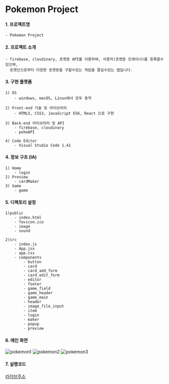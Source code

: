 # Pokemon Project

#### 1. 프로젝트명

    - Pokemon Project
    
#### 2. 프로젝트 소개

    - firebase, cloudinary, 포켓몬 API를 이용하여, 사용자(포켓몬 트레이너)를 등록할수있으며,
      로켓단으로부터 다양한 포켓몬을 구할수있는 게임을 즐길수있는 앱입니다.

#### 3. 구현 플랫폼 

    1) OS
        - windows, macOS, Linux에서 모두 동작 

    2) Front-end 기술 및 라이브러리  
        - HTML5, CSS3, JavaScript ES6, React 으로 구현 

    3) Back-end 라이브러리 및 API
        - firebase, cloudinary
        - pokeAPI

    4) Code Editor
        - Visual Studio Code 1.41

#### 4. 정보 구조 (IA) 

    1) Home
        - login
    2) Preview
        - cardMaker
    3) Game
        - game

#### 5. 디렉토리 설정

    1)public
        - index.html
        - favicon.ico
        - image
        - sound

    2)src
        - index.js
        - App.jsx
        - app.css
        - components
            - button
            - card
            - card_add_form
            - card_edit_form
            - editor
            - footer
            - game_field
            - game_header
            - game_main
            - header
            - image_file_input
            - item
            - login
            - maker
            - popup
            - preview

#### 6. 메인 화면
![pokemon1](https://user-images.githubusercontent.com/69961780/117792189-05f16500-b286-11eb-8337-6ca09269dd45.gif)
![pokemon2](https://user-images.githubusercontent.com/69961780/117792193-07bb2880-b286-11eb-8eed-f429319e3426.gif)
![pokemon3](https://user-images.githubusercontent.com/69961780/117792198-0984ec00-b286-11eb-9117-ed6780d52670.gif)

#### 7. 실행코드
[라이브주소](https://6075847585f083be93cf78dc--pokemon-trainer.netlify.app/)


